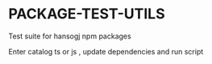 # PACKAGE-TEST-UTILS

Test suite for hansogj npm packages

Enter catalog ts or js , update dependencies and run script